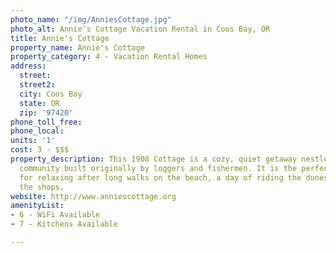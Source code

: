 ```yaml
---
photo_name: "/img/AnniesCottage.jpg"
photo_alt: Annie's Cottage Vacation Rental in Coos Bay, OR
title: Annie's Cottage
property_name: Annie's Cottage
property_category: 4 - Vacation Rental Homes
address:
  street: 
  street2: 
  city: Coos Bay
  state: OR
  zip: '97420'
phone_toll_free: 
phone_local: 
units: '1'
cost: 3 - $$$
property_description: This 1908 Cottage is a cozy, quiet getaway nestled in an authentic
  community built originally by loggers and fishermen. It is the perfect destination
  for relaxing after long walks on the beach, a day of riding the dunes, or day wandering
  the shops.
website: http://www.anniescottage.org
amenityList:
- 6 - WiFi Available
- 7 - Kitchens Available

---
```

